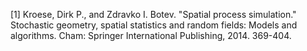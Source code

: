 [1] Kroese, Dirk P., and Zdravko I. Botev. "Spatial process simulation." Stochastic geometry, spatial statistics and random fields: Models and algorithms. Cham: Springer International Publishing, 2014. 369-404.
